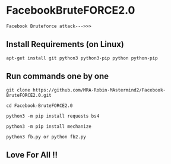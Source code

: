 # FacebookBruteFORCE2.0
```
Facebook Bruteforce attack--->>>
```

## Install Requirements (on Linux)

```
apt-get install git python3 python3-pip python python-pip
```

## Run commands one by one
```
git clone https://github.com/MRA-Robin-MAstermind2/Facebook-BruteFORCE2.0.git
```
```
cd Facebook-BruteFORCE2.0
```
```
python3 -m pip install requests bs4
```
```
python3 -m pip install mechanize
```
```
python3 fb.py or python fb2.py
```


## Love For All !!
